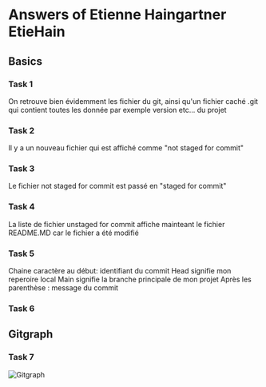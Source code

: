# Answers of Etienne Haingartner EtieHain

## Basics
### Task 1
On retrouve bien évidemment les fichier du git, ainsi qu'un fichier caché .git qui contient toutes les donnée par exemple version etc... du projet

### Task 2
Il y a un nouveau fichier qui est affiché comme "not staged for commit"
### Task 3
Le fichier not staged for commit est passé en "staged for commit"
### Task 4
La liste de fichier unstaged for commit affiche mainteant le fichier README.MD car le fichier a été modifié
### Task 5
Chaine caractère au début: identifiant du commit
Head signifie mon reperoire local
Main signifie la branche principale de mon projet
Après les parenthèse : message du commit
### Task 6

## Gitgraph

### Task 7

![Gitgraph](img/gitgraph.svg)